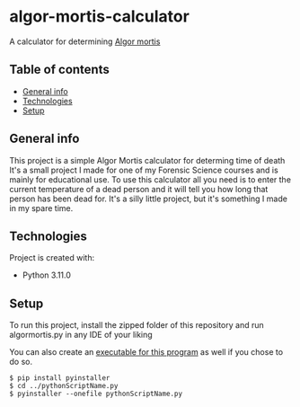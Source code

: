 # algor-mortis-calculator
A calculator for determining [Algor mortis](https://en.wikipedia.org/wiki/Algor_mortis)

## Table of contents
* [General info](#general-info)
* [Technologies](#technologies)
* [Setup](#setup)

## General info
This project is a simple Algor Mortis calculator for determing time of death It's a small project I made for one of my Forensic Science courses and is mainly for educational use. To use this calculator all you need is to enter the current temperature of a dead person and it will tell you how long that person has been dead for. It's a silly little project, but it's something I made in my spare time.
	
## Technologies
Project is created with:
* Python 3.11.0
	
## Setup
To run this project, install the zipped folder of this repository and run algormortis.py in any IDE of your liking

You can also create an [executable for this program](https://datatofish.com/executable-pyinstaller/) as well if you chose to do so. 
```
$ pip install pyinstaller
$ cd ../pythonScriptName.py
$ pyinstaller --onefile pythonScriptName.py
```
